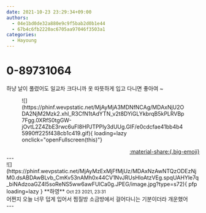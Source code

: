 ```yaml
---
date: 2021-10-23 23:29:34+09:00
authors:
  - 04e1bd0de32a880e9c9f5bab2d0b1e44
  - 67b4c6fb2220ac6705aa97046f3503a1
categories:
  - Hayoung
---
```


# 0-89731064

<div class="post-container" markdown="1">
<div class="content-container md-sidebar__scrollwrap" markdown="1">

하냥 날이 풀렸어도 일교차 크다니까 옷 따뜻하게 입고 다니면 좋아여 ~
<figure markdown="1">
![](https://phinf.wevpstatic.net/MjAyMjA3MDNfNCAg/MDAxNjU2ODA2NjM2Mzk2.xhl_R3CfN1tAdYTN_v2t8DYiGLYkbrqB5kPLRVBp7Fgg.0XRfS0tgGW-jOvtL2Z4ZbE3rwc6uFI8HPJTPPly3dUUg.GIF/e0cdcfae41bb4b45990ff225f438cb1c419.gif){ loading=lazy onclick="openFullscreen(this)"}
</figure>


</div>
</div>

<div style="text-align: right;" markdown="1">
<a href="https://weverse.io/fromis9/fanpost/0-89731064" style="text-align: right;">:material-share:{.big-emoji}</a>
</div>
---

<div class="comments-container md-sidebar__scrollwrap" markdown="1">
<div class="comment" markdown="1">
<div class='id-container' markdown="1">
![](https://phinf.wevpstatic.net/MjAyMzExMjFfMjUz/MDAxNzAwNTQzODEzNjM0.dsABDAwBLvb_CmKv53nAMh0x44CV1NvJRUsHloAtzVEg.spqUAHYle7q_biNAdzoaGZ4l5soReNS5ww6awFUlCa0g.JPEG/image.jpg?type=s72){ pfp loading=lazy }
**<span class="artist">하영</span>** <small>Oct 23 2021, 23:31</small><br>
</div>
<div class='comment-body' markdown="1">
어쩐지 오늘 너무 덥게 입어서 찜질방 소금방에서 걸어다니는 기분이더라 개운했어 
</div>
</div>
</div>
---
